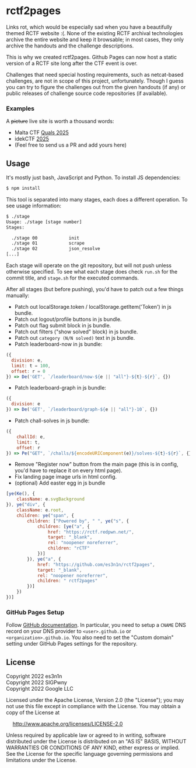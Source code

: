 # rctf2pages

Links rot, which would be especially sad when you have a beautifully themed
RCTF website :(. None of the existing RCTF archival technologies archive the
entire website and keep it browsable; in most cases, they only archive the
handouts and the challenge descriptions.

This is why we created rctf2pages. Github Pages can now host a static version
of a RCTF site long after the CTF event is over.

Challenges that need special hosting requirements, such as netcat-based
challenges, are not in scope of this project, unfortunately. Though I guess
you can try to figure the challenges out from the given handouts (if any) or
public releases of challenge source code repositories (if available).

### Examples

A ~~picture~~ live site is worth a thousand words:

- Malta CTF [Quals 2025](https://quals.2025.ctf.mt/)
- idekCTF [2025](https://2025.idek.team/)
- (Feel free to send us a PR and add yours here)

## Usage

It's mostly just bash, JavaScript and Python. To install JS dependencies:

```bash
$ npm install
```

This tool is separated into many stages, each does a different operation.
To see usage information:

```bash
$ ./stage
Usage: ./stage [stage number]
Stages:

  ./stage 00            init
  ./stage 01            scrape
  ./stage 02            json_resolve
[...]
```

Each stage will operate on the git repository, but will not push unless
otherwise specified. To see what each stage does check `run.sh` for the
commit title, and `stage.sh` for the executed commands.

After all stages (but before pushing), you'd have to patch out a few things manually:

- Patch out localStorage.token / localStorage.getItem('Token') in js bundle.
- Patch out logout/profile buttons  in js bundle.
- Patch out flag submit block  in js bundle.
- Patch out filters ("show solved" block) in js bundle.
- Patch out `category (N/N solved)` text in js bundle.
- Patch leaderboard-now in js bundle:
```js
({
  division: e,
  limit: t = 100,
  offset: r = 0
}) => De('GET', `/leaderboard/now-${e || "all"}-${t}-${r}`, {})
```
- Patch leaderboard-graph in js bundle:
```js
({
  division: e
}) => De('GET', `/leaderboard/graph-${e || "all"}-10`, {})
```
- Patch chall-solves in js bundle:
```js
({
    challId: e,
    limit: t,
    offset: r
}) => Pe("GET", `/challs/${encodeURIComponent(e)}/solves-${t}-${r}`, {})
```
- Remove "Register now" button from the main page (this is in config, you'd have to replace it on every html page).
- Fix landing page image urls in html config.
- (optional) Add easter egg in js bundle
```js
[ye(Ke(), {
    className: e.svgBackground
}), ye("div", {
    className: e.root,
    children: ye("span", {
        children: ["Powered by", " ", ye("s", {
            children: [ye("a", {
                href: "https://rctf.redpwn.net/",
                target: "_blank",
                rel: "noopener noreferrer",
                children: "rCTF"
            })]
        }), ye("a", {
            href: "https://github.com/es3n1n/rctf2pages",
            target: "_blank",
            rel: "noopener noreferrer",
            children: " rctf2pages"
        })]
    })
})]
```

### GitHub Pages Setup

Follow [GitHub documentation](https://docs.github.com/en/pages/configuring-a-custom-domain-for-your-github-pages-site/managing-a-custom-domain-for-your-github-pages-site).
In particular, you need to setup a `CNAME` DNS record on your DNS provider to
`<user>.github.io` or `<organization>.github.io`. You also need to set the
"Custom domain" setting under GitHub Pages settings for the repository.

## License

Copyright 2022 es3n1n \
Copyright 2022 SIGPwny \
Copyright 2022 Google LLC

Licensed under the Apache License, Version 2.0 (the "License");
you may not use this file except in compliance with the License.
You may obtain a copy of the License at

&emsp; http://www.apache.org/licenses/LICENSE-2.0

Unless required by applicable law or agreed to in writing, software
distributed under the License is distributed on an "AS IS" BASIS,
WITHOUT WARRANTIES OR CONDITIONS OF ANY KIND, either express or implied.
See the License for the specific language governing permissions and
limitations under the License.
